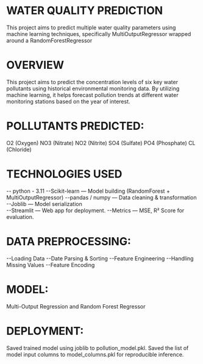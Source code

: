 # WATER QUALITY PREDICTION
This project aims to predict multiple water quality parameters using machine learning techniques, specifically MultiOutputRegressor wrapped around a RandomForestRegressor

# OVERVIEW
This project aims to predict the concentration levels of six key water pollutants using historical environmental monitoring data. By utilizing machine learning, it helps forecast pollution trends at different water monitoring stations based on the year of interest.

# POLLUTANTS PREDICTED:

O2 (Oxygen)
NO3 (Nitrate)
NO2 (Nitrite)
SO4 (Sulfate)
PO4 (Phosphate)
CL (Chloride)

 # TECHNOLOGIES USED
 -- python - 3.11
 --Scikit-learn — Model building (RandomForest + MultiOutputRegressor)
 --pandas / numpy — Data cleaning & transformation
 --Joblib — Model serialization  
 --Streamlit — Web app for deployment.
 --Metrics — MSE, R² Score for evaluation.

# DATA PREPROCESSING:
--Loading Data
--Date Parsing & Sorting
--Feature Engineering
--Handling Missing Values
--Feature Encoding

# MODEL:
 Multi-Output Regression and
 Random Forest Regressor

# DEPLOYMENT:
Saved trained model using joblib to pollution_model.pkl.
Saved the list of model input columns to model_columns.pkl for reproducible inference.
